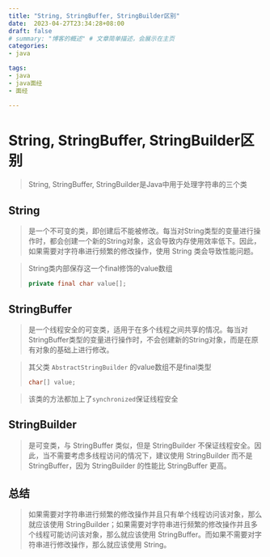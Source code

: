 ```yaml
---
title: "String, StringBuffer, StringBuilder区别"
date:  2023-04-27T23:34:28+08:00
draft: false
# summary: "博客的概述" # 文章简单描述，会展示在主页
categories:
- java

tags:
- java
- java面经
- 面经

---
```


# String, StringBuffer, StringBuilder区别

>String, StringBuffer, StringBuilder是Java中用于处理字符串的三个类

## String 
>是一个不可变的类，即创建后不能被修改。每当对String类型的变量进行操作时，都会创建一个新的String对象，这会导致内存使用效率低下。因此，如果需要对字符串进行频繁的修改操作，使用 String 类会导致性能问题。

>String类内部保存这一个final修饰的value数组
>```java
> private final char value[];
>```

## StringBuffer
>是一个线程安全的可变类，适用于在多个线程之间共享的情况。每当对StringBuffer类型的变量进行操作时，不会创建新的String对象，而是在原有对象的基础上进行修改。

>其父类 `AbstractStringBuilder` 的value数组不是final类型
>```java
>char[] value;
>```

>该类的方法都加上了`synchronized`保证线程安全

## StringBuilder
>是可变类，与 StringBuffer 类似，但是 StringBuilder 不保证线程安全。因此，当不需要考虑多线程访问的情况下，建议使用 StringBuilder 而不是 StringBuffer，因为 StringBuilder 的性能比 StringBuffer 更高。

## 总结
>如果需要对字符串进行频繁的修改操作并且只有单个线程访问该对象，那么就应该使用 StringBuilder；如果需要对字符串进行频繁的修改操作并且多个线程可能访问该对象，那么就应该使用 StringBuffer。而如果不需要对字符串进行修改操作，那么就应该使用 String。